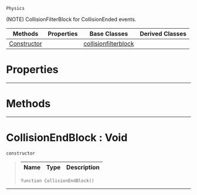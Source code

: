  `Physics`

(NOTE) CollisionFilterBlock for CollisionEnded events.

|Methods|Properties|Base Classes|Derived Classes|
|---|---|---|---|
|[ Constructor](https://github.com/ZilchEngine/ZilchDocs/blob/master/code_reference/class_reference/collisionendblock.md#collisionendblock-void)| |[collisionfilterblock](https://github.com/ZilchEngine/ZilchDocs/blob/master/code_reference/class_reference/collisionfilterblock.md)| |


 #  Properties


---  
 #  Methods


---  
 #  CollisionEndBlock : Void

 `constructor`

> 
> |Name|Type|Description|
> |---|---|---|
> ``` lang=cpp, name=Nada
> function CollisionEndBlock()
> ``` 


---  
 

 